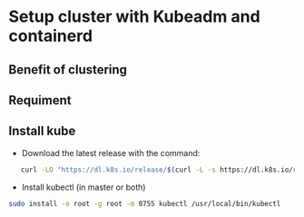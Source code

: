 # Setup cluster with Kubeadm and containerd

## Benefit of clustering

## Requiment

## Install kube
- Download the latest release with the command:
```bash
   curl -LO "https://dl.k8s.io/release/$(curl -L -s https://dl.k8s.io/release/stable.txt)/bin/linux/amd64/kubectl"

```
- Install kubectl (in master or both)
```bash
sudo install -o root -g root -m 0755 kubectl /usr/local/bin/kubectl
```